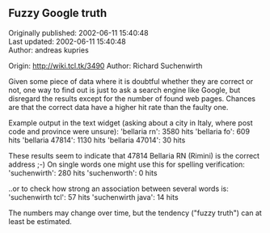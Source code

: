 ## Fuzzy Google truth  
Originally published: 2002-06-11 15:40:48  
Last updated: 2002-06-11 15:40:48  
Author: andreas kupries  
  
Origin: http://wiki.tcl.tk/3490
Author: Richard Suchenwirth

Given some piece of data where it is doubtful whether they are correct or not, one way to find out is just to ask a search engine like Google, but disregard the results except for the number of found web pages. Chances are that the correct data have a higher hit rate than the faulty one.


Example output in the text widget (asking about a city in Italy, where post code and province were unsure):
 'bellaria rn': 3580 hits
 'bellaria fo': 609 hits
 'bellaria 47814': 1130 hits
 'bellaria 47014': 30 hits

These results seem to indicate that 47814 Bellaria RN (Rimini) is the correct address ;-) On single words one might use this for spelling verification:
 'suchenwirth': 280 hits
 'suchenworth': 0 hits

..or to check how strong an association between several words is:
 'suchenwirth tcl': 57 hits
 'suchenwirth java': 14 hits

The numbers may change over time, but the tendency ("fuzzy truth") can at least be estimated.